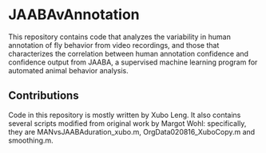 # JAABAvAnnotation
This repository contains code that analyzes the variability in human annotation of fly behavior from video recordings, and those that characterizes the correlation between human annotation confidence and confidence output from JAABA, a supervised machine learning program for automated animal behavior analysis. 

## Contributions
Code in this repository is mostly written by Xubo Leng. It also contains several scripts modified from original work by Margot Wohl: specifically, they are MANvsJAABAduration_xubo.m, OrgData020816_XuboCopy.m and smoothing.m. 